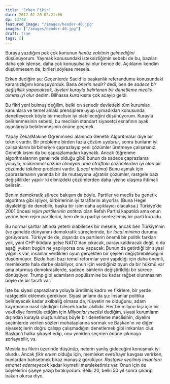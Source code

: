```yaml
---
title: "Erken Fikir"
date: 2017-02-26 02:21:06
dp: 13740
featured_image: "/images/header-40.jpg"
images: ["/images/header-40.jpg"]
draft: true
tags: []
---
```




Buraya yazdığım pek çok konunun *henüz vaktinin gelmediğini* düşünüyorum. Yaymak
konusundaki isteksizliğimin sebebi de bu, bazıları daha çok işlense, daha çok
konuşulsa iyi olur bence de. Açıklarını kendim düşünmesem de, birileri söylese
mesela.

Erken dediğim şu: Geçenlerde Sacid'le başkanlık referandumu konusundaki
kararsızlığımı konuşuyorduk. Bana *önerin nedir?* dedi, ben de *sadece bir
değişiklik yapacaksak, üyeleri kurayla belirlenen bir denetleme meclis olması
iyi olur* dedim. Bilhassa *kura* kısmı çok acayip geldi. 

Bu fikri yeni bulmuş değilim, belki on senedir devletteki tüm kurumları,
kanunlara ve temel ahlaki prensiplere uyup uymadıkları konusunda denetleyecek
böyle bir meclisin iyi olabileceğini düşünüyorum. Kurayla belirlenmesinin
sebebi, bu meclisin standart siyasetçi esnafının ayak oyunlarıyla
belirlenmesinin önüne geçmek. 

Yapay Zeka/Makine Öğrenmnesi alanında Genetik Algoritmalar diye bir teknik
vardır. Bir probleme birden fazla çözüm *uydurur*, sonra bunların iyi
çalışanlarını birbirleriyle çaprazlayıp yeni çözümler üretmeye
çalışırsınız. Genetik kısmı da bu çaprazlamadan kaynaklı. Ancak (öğrenme
algoritmalarının genelinde olduğu gibi) bunun da sadece çaprazlama yoluyla,
*mükemmel çözüm olmayan ama etraftaki çözümlerden iyi olan* bir çözümde
*takılma* problemi vardır. (*Local minima*) Bunu aşmak için çaprazlamanın
yanında bir de mutasyona uğratılır çözümler, rastgele bazı değişiklikler yapılır
ki elimizdeki çözümlerden daha iyisine ulaşma ihtimali belirsin.

Benim demokratik sürece bakışım da böyle. Partiler ve meclis bu genetik
algoritma gibi işliyor, birbirlerinin iyi taraflarını alıyorlar. (Buna Hegel
diyalektiği de denebilir, başka bir isim daha açıklayıcı olacaksa.) Türkiye'de
2001 öncesi *rejim partilerinin antitezi* olan Refah Partisi kapatıldı ama onun
yerine hem rejim partilerini, hem de bu partiyi sentezlemiş bir parti kuruldu. 

Bu normal şartlar altında yeterli olabilecek bir mesele, ancak ben Türkiye'nin
(ve genelde dünyanın) demokratik süreçlerinde, bir *local minima* durumu
görüyorum. Türkiye'de de, dışarıda da partilerin önemli bir politik farkları
yok, yani CHP iktidara gelse NATO'dan çıkacak, parayı kaldıracak değil, o da
aşağı yukarı bugün ne yapılıyorsa onu yapacak. Bunun da getirdiği bir siyasi
yılgınlık var, insanlar verdikleri oyun gerçekten bir şeyleri
değiştirebileceğini düşünmüyor. Bizde hadi bazı temel reformlar yeni yapıldığı
için daha önemli, memlekette hala darbe olabiliyor, onun için verdiğiniz oyun da
bir hükmü var ama oturmuş demokrasilerde, sadece isimlerin değiştirildiği bir
sürece dönüşüyor. Trump gibi adamların popülizmine bu kadar rağbet olunmasının
böyle de bir tarafı var. 

İşte bu siyasi çaprazlama yoluyla üretilmiş kadro ve fikirlere, bir yerde
rastgelelik eklemek gerekiyor. Siyasi anlamı da şu: İnsanlar politika
belirleyecek kadar akılbaliğ olmasa da, rüşvetin ne olduğunu, adam kayırmanın
nasıl işlediğini bilecek kadar akıllıdır. Her bir milyon kişi için bir vekil
diye formüle ettiğim için *Milyonlar meclisi* dediğim, siyasi kurumların
dışından kurayla oluşturulmuş böyle bir denetleme meclisinin, diyelim seçimlerde
verilen sözleri muhataplarına sormak ve Başkan'ın ve diğer siyasetçilerin doğru
çalışıp çalışmadığını denetlemek gibi imkanları olur. Başkan'ı halka şikayet
edip, onu yeniden seçmen önüne çıkmaya zorlayabilir, vs. 

Mesela bu fikrin üzerinde düşünüp, nelerin yanlış gideceğini konuşmak iyi
olurdu. Ancak *fikir erken* olduğu için, memleket evet/hayır kavgası verirken,
bunlardan bahsetmek biraz manasız görülüyor. *Rastgele seçilmiş insanlara emanet
edemeyecek* kadar kıymetli memleketimiz var. Onun için de böylelerini şişeye
yazıp bırakıyorum. Belki 20, belki 50 yıl sonra çıkarıp bakan olursa diye. 




